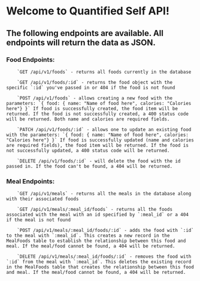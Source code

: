 # Welcome to Quantified Self API!

 ## The following endpoints are available. All endpoints will return the data as JSON.

   ### Food Endpoints:
        `GET /api/v1/foods` - returns all foods currently in the database

        `GET /api/v1/foods/:id` - returns the food object with the specific `:id` you've passed in or 404 if the food is not found

        `POST /api/v1/foods` - allows creating a new food with the parameters: `{ food: { name: "Name of food here", calories: "Calories here"} }` If food is successfully created, the food item will be returned. If the food is not successfully created, a 400 status code will be returned. Both name and calories are required fields.

        `PATCH /api/v1/foods/:id` - allows one to update an existing food with the parameters: `{ food: { name: "Name of food here", calories: "Calories here"} }` If food is successfully updated (name and calories are required fields), the food item will be returned. If the food is not successfully updated, a 400 status code will be returned.

        `DELETE /api/v1/foods/:id` - will delete the food with the id passed in. If the food can't be found, a 404 will be returned.

   ### Meal Endpoints:
      
        `GET /api/v1/meals` - returns all the meals in the database along with their associated foods

        `GET /api/v1/meals/:meal_id/foods` - returns all the foods associated with the meal with an id specified by `:meal_id` or a 404 if the meal is not found

        `POST /api/v1/meals/:meal_id/foods/:id` - adds the food with `:id` to the meal with `:meal_id`. This creates a new record in the MealFoods table to establish the relationship between this food and meal. If the meal/food cannot be found, a 404 will be returned.

        `DELETE /api/v1/meals/:meal_id/foods/:id` - removes the food with `:id` from the meal with `:meal_id`. This deletes the existing record in the MealFoods table that creates the relationship between this food and meal. If the meal/food cannot be found, a 404 will be returned.

